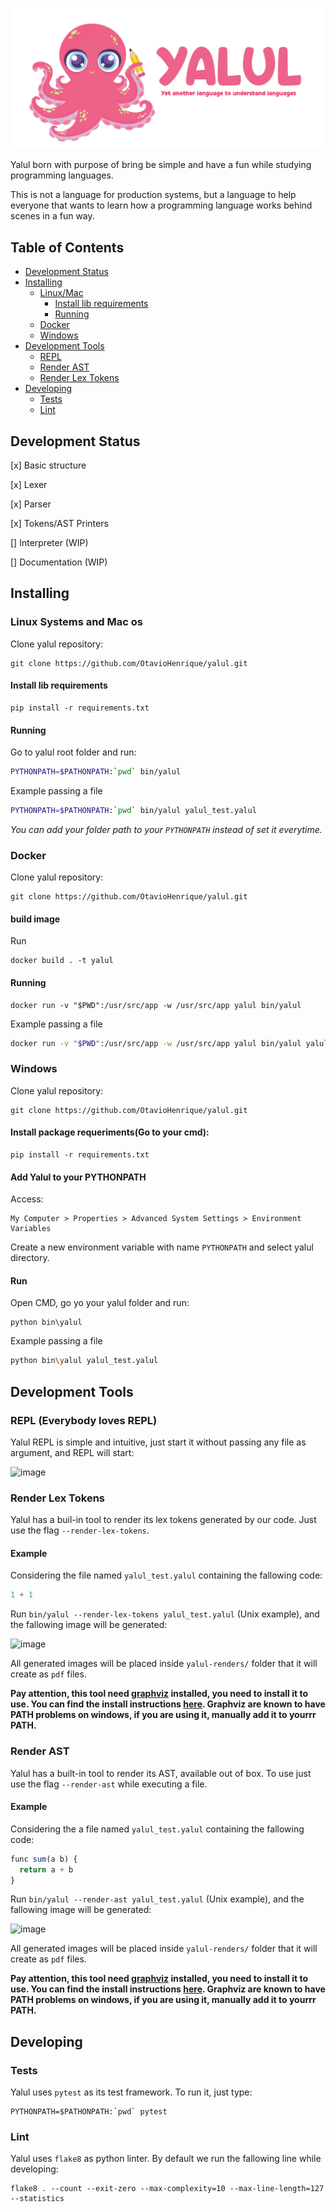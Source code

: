 ![Yalul logo](img/logo_final.png)

Yalul born with purpose of bring be simple and have a fun while studying programming languages.

This is not a language for production systems, but a language to help everyone that wants to learn how a programming language works behind scenes in a fun way.

## Table of Contents

- [Development Status](#development-status)
- [Installing](#installing)
    * [Linux/Mac](#linux-systems-and-mac-os)
      + [Install lib requirements](#install-lib-requirements)
      + [Running](#running)
    * [Docker](#docker)
    * [Windows](#windows)
- [Development Tools](#development-tools)
  * [REPL](#repl-everybody-loves-repl)
  * [Render AST](#render-ast)
  * [Render Lex Tokens](#render-lex-tokens)
- [Developing](#developing)
  * [Tests](#tests)
  * [Lint](#lint)

## Development Status

[x] Basic structure

[x] Lexer

[x] Parser

[x] Tokens/AST Printers

[] Interpreter (WIP)

[] Documentation (WIP)

## Installing

### Linux Systems and Mac os

Clone yalul repository:

```
git clone https://github.com/OtavioHenrique/yalul.git
```

#### Install lib requirements

```
pip install -r requirements.txt
```

#### Running

Go to yalul root folder and run:

```bash
PYTHONPATH=$PATHONPATH:`pwd` bin/yalul
```

Example passing a file

```bash
PYTHONPATH=$PATHONPATH:`pwd` bin/yalul yalul_test.yalul
```

*You can add your folder path to your `PYTHONPATH` instead of set it everytime.*
### Docker

Clone yalul repository:

```
git clone https://github.com/OtavioHenrique/yalul.git
```

#### build image

Run

```
docker build . -t yalul
```

#### Running

```
docker run -v "$PWD":/usr/src/app -w /usr/src/app yalul bin/yalul
```

Example passing a file

```bash
docker run -v "$PWD":/usr/src/app -w /usr/src/app yalul bin/yalul yalul_test.yalul
```

### Windows

Clone yalul repository:

```
git clone https://github.com/OtavioHenrique/yalul.git
```

#### Install package requeriments(Go to your cmd):

```
pip install -r requirements.txt
```

#### Add Yalul to your PYTHONPATH

Access:

```
My Computer > Properties > Advanced System Settings > Environment Variables
```

Create a new environment variable with name `PYTHONPATH` and select yalul directory.

#### Run

Open CMD, go yo your yalul folder and run:

```
python bin\yalul
```

Example passing a file

```bash
python bin\yalul yalul_test.yalul
```

## Development Tools

### REPL (Everybody loves REPL)

Yalul REPL is simple and intuitive, just start it without passing any file as argument, and REPL will start:

![image](https://user-images.githubusercontent.com/11178512/111860263-3a4f4180-8925-11eb-84ad-07ace41e7f32.png)


### Render Lex Tokens

Yalul has a buil-in tool to render its lex tokens generated by our code. Just use the flag `--render-lex-tokens`.

#### Example

Considering the file named `yalul_test.yalul` containing the fallowing code:

```javascript
1 + 1
```

Run `bin/yalul --render-lex-tokens yalul_test.yalul` (Unix example), and the fallowing image will be generated:

![image](https://user-images.githubusercontent.com/11178512/111235466-77d36800-85cf-11eb-969b-b2027c5bfc78.png)


All generated images will be placed inside `yalul-renders/` folder that it will create as `pdf` files.

**Pay attention, this tool need [graphviz](https://graphviz.org/) installed, you need to install it to use. You can find the install instructions [here](https://graphviz.org/download/). Graphviz are known to have PATH problems on windows, if you are using it, manually add it to yourrr PATH.**

### Render AST

Yalul has a built-in tool to render its AST, available out of box. To use just use the flag `--render-ast` while executing a file. 

#### Example

Considering the a file named `yalul_test.yalul` containing the fallowing code:


```javascript
func sum(a b) {
  return a + b
}
```

Run `bin/yalul --render-ast yalul_test.yalul` (Unix example), and the fallowing image will be generated:

![image](https://user-images.githubusercontent.com/11178512/111708367-7c448e80-8824-11eb-8c3d-68cb70a26f5a.png)


All generated images will be placed inside `yalul-renders/` folder that it will create as `pdf` files.

**Pay attention, this tool need [graphviz](https://graphviz.org/) installed, you need to install it to use. You can find the install instructions [here](https://graphviz.org/download/). Graphviz are known to have PATH problems on windows, if you are using it, manually add it to yourrr PATH.**

## Developing

### Tests

Yalul uses `pytest` as its test framework. To run it, just type:

```shell
PYTHONPATH=$PATHONPATH:`pwd` pytest
```

### Lint

Yalul uses `flake8` as python linter. By default we run the fallowing line while developing:

```shell
flake8 . --count --exit-zero --max-complexity=10 --max-line-length=127 --statistics
```
